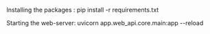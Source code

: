 Installing the packages :
    pip install -r requirements.txt

Starting the web-server:
    uvicorn app.web_api.core.main:app --reload